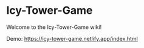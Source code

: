 # Icy-Tower-Game
Welcome to the Icy-Tower-Game wiki!

Demo: https://icy-tower-game.netlify.app/index.html
